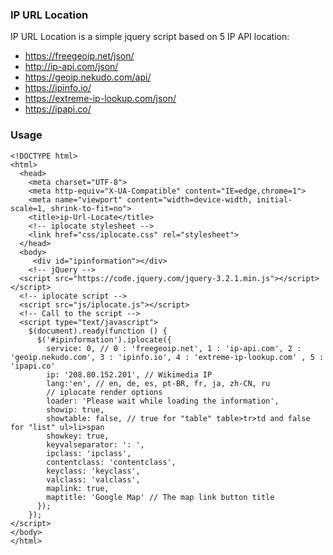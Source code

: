 ### IP URL Location

IP URL Location is a simple jquery script based on 5 IP API location:

- https://freegeoip.net/json/
- http://ip-api.com/json/
- https://geoip.nekudo.com/api/
- https://ipinfo.io/
- https://extreme-ip-lookup.com/json/
- https://ipapi.co/



### Usage

```
<!DOCTYPE html>
<html>
  <head>
    <meta charset="UTF-8">
    <meta http-equiv="X-UA-Compatible" content="IE=edge,chrome=1">
    <meta name="viewport" content="width=device-width, initial-scale=1, shrink-to-fit=no">
    <title>ip-Url-Locate</title>
    <!-- iplocate stylesheet -->
    <link href="css/iplocate.css" rel="stylesheet">
  </head>
  <body> 
     <div id="ipinformation"></div>
    <!-- jQuery -->
  <script src="https://code.jquery.com/jquery-3.2.1.min.js"></script></script>
  <!-- iplocate script -->
  <script src="js/iplocate.js"></script>
  <!-- Call to the script -->
  <script type="text/javascript">
    $(document).ready(function () {
      $('#ipinformation').iplocate({
        service: 0, // 0 : 'freegeoip.net', 1 : 'ip-api.com', 2 : 'geoip.nekudo.com', 3 : 'ipinfo.io', 4 : 'extreme-ip-lookup.com' , 5 : 'ipapi.co'
        ip: '208.80.152.201', // Wikimedia IP
        lang:'en', // en, de, es, pt-BR, fr, ja, zh-CN, ru
        // iplocate render options
        loader: 'Please wait while loading the information',
        showip: true,
        showtable: false, // true for "table" table>tr>td and false for "list" ul>li>span
        showkey: true,
        keyvalseparator: ': ',
        ipclass: 'ipclass',
        contentclass: 'contentclass',
        keyclass: 'keyclass',
        valclass: 'valclass',
        maplink: true,
        maptitle: 'Google Map' // The map link button title
      });
    });
</script>
</body>
</html>

```
